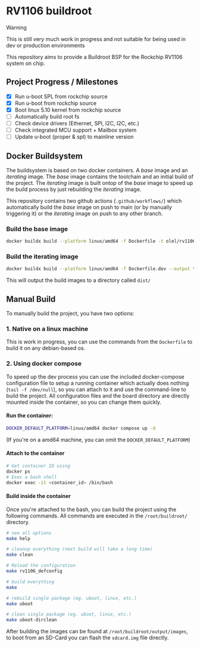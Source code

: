 # RV1106 buildroot

> [!WARNING]  
> This is still very much work in progress and not suitable for being used in dev or production environments

This repository aims to provide a Buildroot BSP for the Rockchip RV1106 system on chip.

## Project Progress / Milestones

- [x] Run u-boot SPL from rockchip source
- [x] Run u-boot from rockchip source
- [x] Boot linux 5.10 kernel from rockchip source
- [ ] Automatically build root fs
- [ ] Check device drivers (Ethernet, SPI, I2C, I2C, etc.)
- [ ] Check integrated MCU support + Mailbox system
- [ ] Update u-boot (proper & spl) to mainline version

## Docker Buildsystem

The buildsystem is based on two docker containers. A _base_ image and an _iterating_ image. The _base_ image contains the toolchain and an initial build of the project. The _iterating_ image is built ontop of the _base_ image to speed up the build process by just rebuilding the _iterating_ image.

This repository contains two github actions (`.github/workflows/`) which automatically build the _base_ image on push to main (or by manually triggering it) or the _iterating_ image on push to any other branch.

### Build the base image

```bash
docker buildx build --platform linux/amd64 -f Dockerfile -t olel/rv1106-buildroot-base:latest .
```

### Build the iterating image

```bash
docker buildx build --platform linux/amd64 -f Dockerfile.dev --output type=tar,dest=- . | tar x -C dist
```

This will output the build images to a directory called `dist/`

## Manual Build

To manually build the project, you have two options:

### 1. Native on a linux machine

This is work in progress, you can use the commands from the `Dockerfile` to build it on any debian-based os.

### 2. Using docker compose

To speed up the dev process you can use the included docker-compose configuration file to setup a running container which actually does nothing (`tail -f /dev/null`), so you can attach to it and use the command-line to build the project. All configuration files and the board directory are directly mounted inside the container, so you can change them quickly.

#### Run the container:

```bash
DOCKER_DEFAULT_PLATFORM=linux/amd64 docker compose up -d
```

(If you're on a amd64 machine, you can omit the `DOCKER_DEFAULT_PLATFORM`)

#### Attach to the container

```bash
# Get container ID using
docker ps
# Exec a bash shell
docker exec -it <container_id> /bin/bash
```

#### Build inside the container

Once you're attached to the bash, you can build the project using the following commands. All commands are executed in the `/root/buildroot/` directory.

```bash
# see all options
make help

# cleanup everything (next build will take a long time)
make clean

# Reload the configuration
make rv1106_defconfig

# build everything
make

# rebuild single package (eg. uboot, linux, etc.)
make uboot

# clean single package (eg. uboot, linux, etc.)
make uboot-dirclean
```

After building the images can be found at `/root/buildroot/output/images`, to boot from an SD-Card you can flash the `sdcard.img` file directly.
